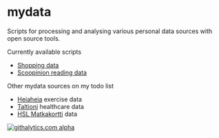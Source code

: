 mydata
======

Scripts for processing and analysing various personal data sources with open source tools.

Currently available scripts
* [Shopping data](shopping)
* [Scoopinion reading data](scoopinion)

Other mydata sources on my todo list
* [Heiaheia](http://www.heiaheia.com/) exercise data
* [Taltioni](http://www.taltioni.fi/fi) healthcare data
* [HSL Matkakortti](https://omamatkakortti.hsl.fi/) data

[![githalytics.com alpha](https://cruel-carlota.pagodabox.com/f16752dcfa4d6fde33f7fad057137507 "githalytics.com")](http://githalytics.com/ouzor/mydata)
